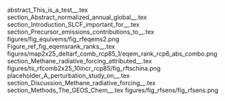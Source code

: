 abstract_This_is_a_test__.tex
section_Abstract_normalized_annual_global__.tex
section_Introduction_SLCF_important_for__.tex
section_Precursor_emissions_contributions_to__.tex
figures/fig_equivems/fig_rfeqems2.png
Figure_ref_fig_eqemsrank_ranks__.tex
figures/map2x25_deltarf_comb_rcp85_1/eqem_rank_rcp6_abs_combo.png
section_Methane_radiative_forcing_attributed__.tex
figures/ts_rfcomb2x25_10incr_rcp85/fig_rftschina.png
placeholder_A_perturbation_study_on__.tex
section_Discussion_Methane_radiative_forcing__.tex
section_Methods_The_GEOS_Chem__.tex
figures/fig_rfsens/fig_rfsens.png